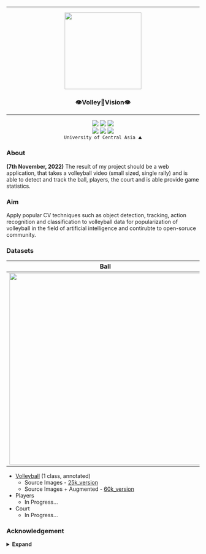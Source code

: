 <hr>
<p align="center">
  <img src="https://github.com/shukkkur/VolleyVision/blob/b9e2ea29be1337f8cd7c25f7f06741ecfde9fc62/README_files/vv_logo.png" width=200>
</p>

<h3 align="center">
  👁️Volley🏐Vision👁️
</h3>
<hr>

<p align='center'>
  <img src="https://img.shields.io/github/forks/shukkkur/VolleyVision.svg">
  <img src="https://img.shields.io/github/stars/shukkkur/VolleyVision.svg">
  <img src="https://img.shields.io/github/watchers/shukkkur/VolleyVision.svg">
  
  <br>
  
  <img src="https://img.shields.io/github/last-commit/shukkkur/VolleyVision.svg">
  <img src="https://img.shields.io/badge/License-AGPL_v3-blue.svg">
  <img src="https://hits.sh/github.com/shukkkur/VolleyVision.svg"/>
  <br>
  <code>University of Central Asia ⛰️</code>
</p>


<h3>About</h3>

<p><strong>(7th November, 2022)</strong> The result of my project should be a web application, that takes a  volleyball video (small sized, single rally) and is able to detect and track the ball, players, the court and is able provide game statistics.</p>

<h3>Aim</h3>
<p>Apply popular CV techniques such as object detection, tracking, action recognition and classification to volleyball data for popularization of volleyball in the field of artificial intelligence and contirubte to open-soruce community.</p>

<h3>Datasets</h3>

Ball            |  Players |  Court
:-------------------------:|:-------------------------:|:-------------------------:
<img src="https://github.com/shukkkur/VolleyVision/blob/6ac8230e48de95a8edb3a1c4793657ddb06f1409/README_files/volley-collage.jpg" width="500">  |  ![output_img1](https://github.com/shukkkur/VolleyVision/blob/2fa5999f2e69d2a21e80be2fb23f0bb59c861f4d/README_files/in_progress.jpg) |  ![output_img1](https://github.com/shukkkur/VolleyVision/blob/2fa5999f2e69d2a21e80be2fb23f0bb59c861f4d/README_files/in_progress.jpg)



<ul>
  <li>
  <a href="https://universe.roboflow.com/volleyvision/volleyball-tracking/browse?queryText=&pageSize=50&startingIndex=0&browseQuery=true">Volleyball</a> (1 class, annotated)
  <ul>
    <li>Source Images - <a href="https://universe.roboflow.com/volleyvision/volleyball-tracking/dataset/9">25k_version</a></li>
    <li>Source Images + Augmented - <a href="https://universe.roboflow.com/volleyvision/volleyball-tracking/dataset/9">60k_version</a></li>
  </ul>
  </li>
  
  <li>
  Players
  <ul>
    <li>In Progress...</li>
  </ul>
  </li>
  
  <li>
    Court
    <ul>
      <li>In Progress...</li>
    </ul>
  </li>
  
</ul>


<h3>Acknowledgement</h3>

<details><summary> <b>Expand</b> </summary>
  <ul>
    <li>
    <p>This project wouldn't possible without amazing & free RoboFlow <a href="https://roboflow.com/annotate">annotation tools</a> , open-source <a href="https://universe.roboflow.com/">datasets</a>, quick & easy <a href="https://roboflow.com/deploy">deployement</a> and high-level <a href="https://blog.roboflow.com/">blog posts</a></p>
    
  <p align="center">
  <a href="https://roboflow.com/">
    <img src="https://user-images.githubusercontent.com/78250180/210331133-b8102086-23ae-4034-a9d9-043f7c277618.png" width="500px">
  </a>
  </p>
  </li>
    
  <li>Supervisor</li>
  <li>Course Instructor</li>
  <li>University of Central Asia</li>
    
  </ul>
</details>
